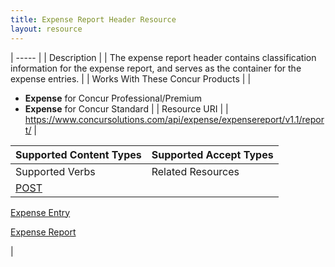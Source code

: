 ```yaml
---
title: Expense Report Header Resource 
layout: resource
---
```






| ----- |
|  Description |
|  The expense report header contains classification information for the expense report, and serves as the container for the expense entries. |
|  Works With These Concur Products |
|

* **Expense** for Concur Professional/Premium
* **Expense** for Concur Standard
 |
|  Resource URI |
|  https://www.concursolutions.com/api/expense/expensereport/v1.1/report/ |

| Supported Content Types | Supported Accept Types |
| ----------------------- | ---------------------- |
| Supported Verbs         | Related Resources      |
| [POST][1]               |

[Expense Entry][2]

[Expense Report][3]

 |

  


[1]: https://developer.concur.com/expense-report/expense-report-header-resource/expense-report-header-resource-post
[2]: https://developer.concur.com/expense-report/expense-entry-resource
[3]: https://developer.concur.com/expense-report/expense-report-resource
